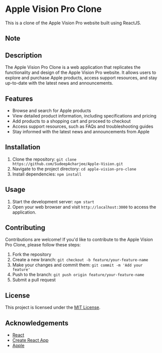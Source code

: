 # Apple Vision Pro Clone

This is a clone of the Apple Vision Pro website built using ReactJS.

## Note

## Description

The Apple Vision Pro Clone is a web application that replicates the functionality and design of the Apple Vision Pro website. It allows users to explore and purchase Apple products, access support resources, and stay up-to-date with the latest news and announcements.

## Features

- Browse and search for Apple products
- View detailed product information, including specifications and pricing
- Add products to a shopping cart and proceed to checkout
- Access support resources, such as FAQs and troubleshooting guides
- Stay informed with the latest news and announcements from Apple

## Installation

1. Clone the repository: `git clone https://github.com/SudeepAcharjee/Apple-Vision.git`
2. Navigate to the project directory: `cd apple-vision-pro-clone`
3. Install dependencies: `npm install`

## Usage

1. Start the development server: `npm start`
2. Open your web browser and visit `http://localhost:3000` to access the application.

## Contributing

Contributions are welcome! If you'd like to contribute to the Apple Vision Pro Clone, please follow these steps:

1. Fork the repository
2. Create a new branch: `git checkout -b feature/your-feature-name`
3. Make your changes and commit them: `git commit -m 'Add your feature'`
4. Push to the branch: `git push origin feature/your-feature-name`
5. Submit a pull request

## License

This project is licensed under the [MIT License](LICENSE).

## Acknowledgements

- [React](https://reactjs.org/)
- [Create React App](https://create-react-app.dev/)
- [Apple](https://www.apple.com/)
